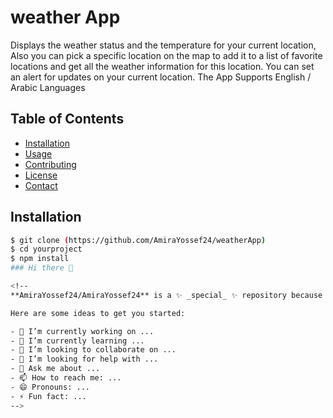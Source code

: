 # weather App

 Displays the weather status and the temperature for your current location, Also you can pick a specific location on the map to add it to a list of favorite locations and get all the weather information for this location. 
You can set an alert for updates on your current location. 
The App Supports English / Arabic Languages

## Table of Contents

- [Installation](#installation)
- [Usage](#usage)
- [Contributing](#contributing)
- [License](#license)
- [Contact](#contact)

## Installation


```bash
$ git clone (https://github.com/AmiraYossef24/weatherApp)
$ cd yourproject
$ npm install
### Hi there 👋

<!--
**AmiraYossef24/AmiraYossef24** is a ✨ _special_ ✨ repository because its `README.md` (this file) appears on your GitHub profile.

Here are some ideas to get you started:

- 🔭 I’m currently working on ...
- 🌱 I’m currently learning ...
- 👯 I’m looking to collaborate on ...
- 🤔 I’m looking for help with ...
- 💬 Ask me about ...
- 📫 How to reach me: ...
- 😄 Pronouns: ...
- ⚡ Fun fact: ...
-->
